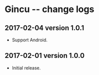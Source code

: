 # Gincu -- change logs

## 2017-02-04 version 1.0.1
 * Support Android.

## 2017-02-01 version 1.0.0
 * Initial release.
